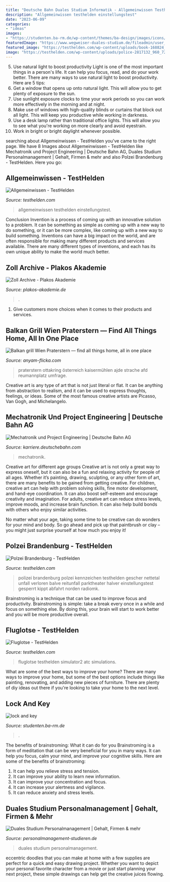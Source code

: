 ```yaml
---
title: "Deutsche Bahn Duales Studium Informatik - Allgemeinwissen Testhelden Einstellungstest"
description: "Allgemeinwissen testhelden einstellungstest"
date: "2023-06-09"
categories:
- "ideas"
images:
- "https://studenten.ba-rm.de/wp-content/themes/ba-design/images/icons/lock-and-key-110.png"
featuredImage: "https://www.wegweiser-duales-studium.de/fileadmin/user_upload/Inhalte/wegweiser-duales-studium.de/unternehmen/lidl/Logo_LIDL.png"
featured_image: "https://testhelden.com/wp-content/uploads/book-168824_1920-500x500.jpg"
image: "https://testhelden.com/wp-content/uploads/police-2817132_960_7201-2-500x500.jpg"
---
```



5) Use natural light to boost productivity
Light is one of the most important things in a person's life. It can help you focus, read, and do your work better. There are many ways to use natural light to boost productivity. Here are 5 tips:
1) Get a window that opens up onto natural light. This will allow you to get plenty of exposure to the sun.
2) Use sunlight exposure clocks to time your work periods so you can work more effectively in the morning and at night.
3) Make use of windows with high-quality blinds or curtains that block out all light. This will keep you productive while working in darkness.
4) Use a desk lamp rather than traditional office lights. This will allow you to see what you're working on more clearly and avoid eyestrain.
5) Work in bright or bright daylight whenever possible.

	

		
searching about Allgemeinwissen - TestHelden you've came to the right page. We have 8 Images about Allgemeinwissen - TestHelden like Mechatronik und Project Engineering | Deutsche Bahn AG, Duales Studium Personalmanagement | Gehalt, Firmen &amp; mehr and also Polzei Brandenburg - TestHelden. Here you go:
		
    
## Allgemeinwissen - TestHelden

<img loading=lazy src="https://testhelden.com/wp-content/uploads/book-168824_1920-500x500.jpg" onerror="this.onerror=null;this.src='https://tse1.mm.bing.net/th?id=OIP.G8HQBP34Ezxs9xKE1hUQUgHaHa&amp;pid=15.1';" alt="Allgemeinwissen - TestHelden">

_Source: testhelden.com_

>allgemeinwissen testhelden einstellungstest. 

	

Conclusion
Invention is a process of coming up with an innovative solution to a problem. It can be something as simple as coming up with a new way to do something, or it can be more complex, like coming up with a new way to build something. Inventions can have a big impact on the world, and are often responsible for making many different products and services available. There are many different types of inventions, and each has its own unique ability to make the world much better.

    
## Zoll Archive - Plakos Akademie

<img loading=lazy src="https://plakos-akademie.de/wp-content/uploads/2018/09/zoll-einstellungstest-768x427.jpeg" onerror="this.onerror=null;this.src='https://tse3.mm.bing.net/th?id=OIP.BTzXA4uxZc-afEM8atnCYgHaEH&amp;pid=15.1';" alt="Zoll Archive - Plakos Akademie">

_Source: plakos-akademie.de_

>. 

	

1. Give customers more choices when it comes to their products and services.

    
## Balkan Grill Wien Praterstern — Find All Things Home, All In One Place

<img loading=lazy src="https://anyam-flicka.com/fhhpjg/Pf7gJIbZTAde69GXxYd7bQAAAA.jpg" onerror="this.onerror=null;this.src='https://tse4.mm.bing.net/th?id=OIP.eQcOejx47CdfYw0Uq_jnfwAAAA&amp;pid=15.1';" alt="Balkan grill Wien Praterstern — find all things home, all in one place">

_Source: anyam-flicka.com_

>praterstern ottakring österreich kaisermühlen ajde strache afd reumannplatz umfrage. 

	

Creative art is any type of art that is not just literal or flat. It can be anything from abstraction to realism, and it can be used to express thoughts, feelings, or ideas. Some of the most famous creative artists are Picasso, Van Gogh, and Michelangelo.

    
## Mechatronik Und Project Engineering | Deutsche Bahn AG

<img loading=lazy src="https://karriere.deutschebahn.com/resource/blob/2651342/baba4a02067c97e531a859336da9ed30/B_Mechatronik-Project-Engineering-data.png" onerror="this.onerror=null;this.src='https://tse3.mm.bing.net/th?id=OIP.Z7KEB0VHIN_dDPAij2OloQHjCB&amp;pid=15.1';" alt="Mechatronik und Project Engineering | Deutsche Bahn AG">

_Source: karriere.deutschebahn.com_

>mechatronik. 

	

Creative art for different age groups
Creative art is not only a great way to express oneself, but it can also be a fun and relaxing activity for people of all ages. Whether it’s painting, drawing, sculpting, or any other form of art, there are many benefits to be gained from getting creative.
For children, creative art can help with problem solving skills, fine motor development, and hand-eye coordination. It can also boost self-esteem and encourage creativity and imagination. For adults, creative art can reduce stress levels, improve moods, and increase brain function. It can also help build bonds with others who enjoy similar activities.

No matter what your age, taking some time to be creative can do wonders for your mind and body. So go ahead and pick up that paintbrush or clay – you might just surprise yourself at how much you enjoy it!

    
## Polzei Brandenburg - TestHelden

<img loading=lazy src="https://testhelden.com/wp-content/uploads/police-2817132_960_7201-2-500x500.jpg" onerror="this.onerror=null;this.src='https://tse4.mm.bing.net/th?id=OIP.gIvhlYGImq3Hy7M2DdWIYQHaHa&amp;pid=15.1';" alt="Polzei Brandenburg - TestHelden">

_Source: testhelden.com_

>polizei brandenburg polzei kennzeichen testhelden gescher nettetal unfall verloren balve reitunfall parktheater halver einstellungstest gesperrt kippt abfahrt norden radiomk. 

	

Brainstroming is a technique that can be used to improve focus and productivity. Brainstroming is simple: take a break every once in a while and focus on something else. By doing this, your brain will start to work better and you will be more productive overall.

    
## Fluglotse - TestHelden

<img loading=lazy src="https://testhelden.com/wp-content/uploads/pilot-werden-picture-scaled-500x500.jpg" onerror="this.onerror=null;this.src='https://tse4.mm.bing.net/th?id=OIP.-FmS1_68QDwwObrl97HfewHaHa&amp;pid=15.1';" alt="Fluglotse - TestHelden">

_Source: testhelden.com_

>fluglotse testhelden simulator2 atc simulations. 

	

What are some of the best ways to improve your home?
There are many ways to improve your home, but some of the best options include things like painting, renovating, and adding new pieces of furniture. There are plenty of diy ideas out there if you're looking to take your home to the next level.

    
## Lock And Key

<img loading=lazy src="https://studenten.ba-rm.de/wp-content/themes/ba-design/images/icons/lock-and-key-110.png" onerror="this.onerror=null;this.src='https://tse2.mm.bing.net/th?id=OIP.glT-CSnbgPDdecrfh4akNQBuBu&amp;pid=15.1';" alt="lock and key">

_Source: studenten.ba-rm.de_

>. 

	

The benefits of brainstroming: What it can do for you
Brainstroming is a form of meditation that can be very beneficial for you in many ways. It can help you focus, calm your mind, and improve your cognitive skills. Here are some of the benefits of brainstroming: 
1. It can help you relieve stress and tension.
2. It can improve your ability to learn new information.
3. It can improve your concentration and focus. 
4. It can increase your alertness and vigilance. 
5. It can reduce anxiety and stress levels.

    
## Duales Studium Personalmanagement | Gehalt, Firmen &amp; Mehr

<img loading=lazy src="https://www.wegweiser-duales-studium.de/fileadmin/user_upload/Inhalte/wegweiser-duales-studium.de/unternehmen/lidl/Logo_LIDL.png" onerror="this.onerror=null;this.src='https://tse2.mm.bing.net/th?id=OIP.FUaV-Yuo9AO-qSM22MnZSwAAAA&amp;pid=15.1';" alt="Duales Studium Personalmanagement | Gehalt, Firmen &amp; mehr">

_Source: personalmanagement-studieren.de_

>duales studium personalmanagement. 

	

eccentric doodles that you can make at home with a few supplies are perfect for a quick and easy drawing project. Whether you want to depict your personal favorite character from a movie or just start planning your next project, these simple drawings can help get the creative juices flowing.

